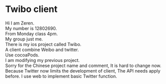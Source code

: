 # Twibo client

Hi I am Zeren.  
My number is 12802690.  
From Monday class 4pm.  
My group just me.  
There is my ios project called Twibo.  
A client combine Weibo and twitter.  
Use cocoaPods.  
I am modifying my previous project.  
Sorry for the Chinese project name and comment, It is hard to change now.  
Because Twitter now limits the development of client, The API needs apply before.
I use web to implement basic Twitter function.  
